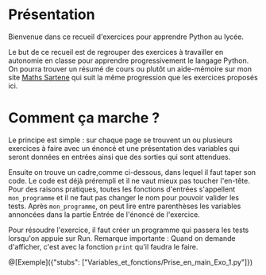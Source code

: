 # Présentation

Bienvenue dans ce recueil d'exercices pour apprendre Python au lycée.

Le but de ce recueil est de regrouper des exercices à travailler en autonomie en classe pour apprendre progressivement le langage Python. On pourra trouver un résumé de cours ou plutôt un aide-mémoire sur mon site [Maths Sartene](https://sites.google.com/site/mathssartene/formation-python) qui suit la même progression que les exercices proposés ici.

# Comment ça marche ?

Le principe est simple : sur chaque page se trouvent un ou plusieurs exercices à faire avec un énoncé et une présentation des variables qui seront données en entrées ainsi que des sorties qui sont attendues.

Ensuite on trouve un cadre,comme ci-dessous, dans lequel il faut taper son code. Le code est déjà prérempli et il ne vaut mieux pas  toucher l'en-tête. Pour des raisons pratiques, toutes les fonctions d'entrées s'appellent `mon_programme` et il ne faut pas changer le nom pour pouvoir valider les tests. Après `mon_programme`, on peut lire entre parenthèses les variables annoncées dans la partie Entrée de l'énoncé de l'exercice.

Pour résoudre l'exercice, il faut créer un programme qui passera les tests lorsqu'on appuie sur Run. Remarque importante : Quand on demande d'afficher, c'est avec la fonction `print` qu'il faudra le faire.

@[Exemple]({"stubs": ["Variables_et_fonctions/Prise_en_main_Exo_1.py"]})



